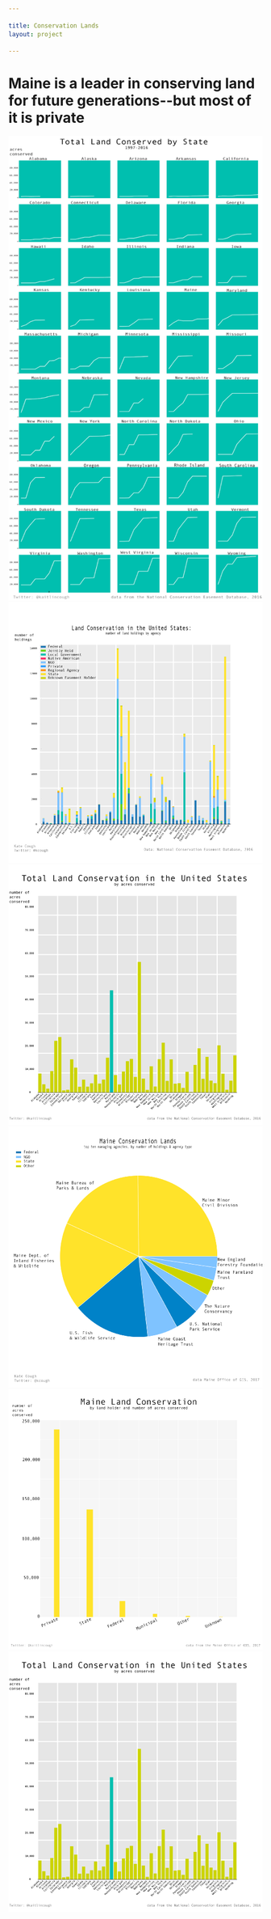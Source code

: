 ```yaml
---

title: Conservation Lands
layout: project

---
```


# Maine is a leader in conserving land for future generations--but most of it is private

![](small_multiples_750@2x.png)
![](all_states_holdings_750_final@2x.png)
![](maine_highlighted_750.png)
![](maine_pie_750@2x.png)
![](maine_holder_types_750.png)
![](total_land_conservation_750@2x.png)